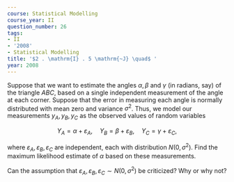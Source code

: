 ```yaml
---
course: Statistical Modelling
course_year: II
question_number: 26
tags:
- II
- '2008'
- Statistical Modelling
title: '$2 . \mathrm{I} . 5 \mathrm{~J} \quad$ '
year: 2008
---
```



Suppose that we want to estimate the angles $\alpha, \beta$ and $\gamma$ (in radians, say) of the triangle $A B C$, based on a single independent measurement of the angle at each corner. Suppose that the error in measuring each angle is normally distributed with mean zero and variance $\sigma^{2}$. Thus, we model our measurements $y_{A}, y_{B}, y_{C}$ as the observed values of random variables

$$Y_{A}=\alpha+\varepsilon_{A}, \quad Y_{B}=\beta+\varepsilon_{B}, \quad Y_{C}=\gamma+\varepsilon_{C},$$

where $\varepsilon_{A}, \varepsilon_{B}, \varepsilon_{C}$ are independent, each with distribution $N\left(0, \sigma^{2}\right)$. Find the maximum likelihood estimate of $\alpha$ based on these measurements.

Can the assumption that $\varepsilon_{A}, \varepsilon_{B}, \varepsilon_{C} \sim N\left(0, \sigma^{2}\right)$ be criticized? Why or why not?
